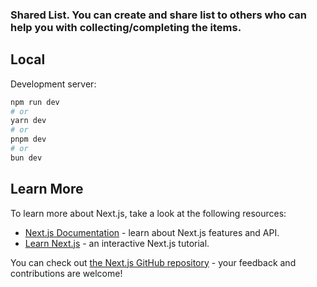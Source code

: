 ### Shared List. You can create and share list to others who can help you with collecting/completing the items.



## Local
Development server:

```bash
npm run dev
# or
yarn dev
# or
pnpm dev
# or
bun dev
```


## Learn More

To learn more about Next.js, take a look at the following resources:

- [Next.js Documentation](https://nextjs.org/docs) - learn about Next.js features and API.
- [Learn Next.js](https://nextjs.org/learn) - an interactive Next.js tutorial.

You can check out [the Next.js GitHub repository](https://github.com/vercel/next.js) - your feedback and contributions are welcome!
